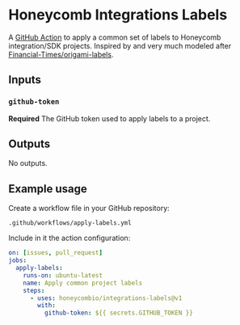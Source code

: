 # Honeycomb Integrations Labels

A [GitHub Action](https://docs.github.com/en/free-pro-team@latest/actions/creating-actions/creating-a-javascript-action) to apply a common set of labels to Honeycomb integration/SDK projects.
Inspired by and very much modeled after [Financial-Times/origami-labels](https://github.com/Financial-Times/origami-labels).

## Inputs

### `github-token`

**Required** The GitHub token used to apply labels to a project.

## Outputs

No outputs.

## Example usage

Create a workflow file in your GitHub repository:

```plain
.github/workflows/apply-labels.yml
```

Include in it the action configuration:

```yaml
on: [issues, pull_request]
jobs:
  apply-labels:
    runs-on: ubuntu-latest
    name: Apply common project labels
    steps:
      - uses: honeycombio/integrations-labels@v1
        with:
          github-token: ${{ secrets.GITHUB_TOKEN }}
```
